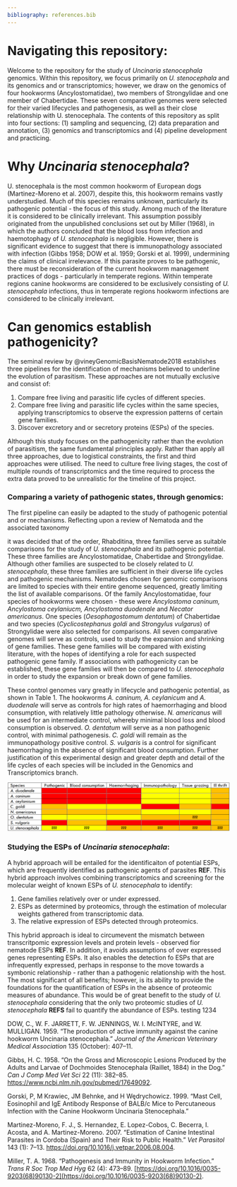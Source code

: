 ```yaml
---
bibliography: references.bib
---
```


# Navigating this repository:

Welcome to the repository for the study of *Uncinaria stenocephala* genomics. Within this repository, we focus primarily on *U. stenocephala* and its genomics and or transcriptomics; however, we draw on the genomics of four hookworms (Ancylostomatidae), two members of Strongylidae and one member of Chabertidae. These seven comparative genomes were selected for their varied lifecycles and pathogenesis, as well as their close relationship with U. stenocephala. The contents of this repository as split into four sections: (1) sampling and sequencing, (2) data preparation and annotation, (3) genomics and transcriptomics and (4) pipeline development and practicing.

# Why *Uncinaria stenocephala*?

U. stenocephala is the most common hookworm of European dogs (Martinez-Moreno et al. 2007), despite this, this hookworm remains vastly understudied. Much of this species remains unknown, particularly its pathogenic potential - the focus of this study. Among much of the literature it is considered to be clinically irrelevant. This assumption possibly originated from the unpublished conclusions set out by Miller (1968), in which the authors concluded that the blood loss from infection and haemotophagy of *U. stenocephala* is negligible. However, there is significant evidence to suggest that there is immunopathology associated with infection (Gibbs 1958; DOW et al. 1959; Gorski et al. 1999), undermining the claims of clinical irrelevance. If this parasite proves to be pathogenic, there must be reconsideration of the current hookworm management practices of dogs - particularly in temperate regions. Within temperate regions canine hookworms are considered to be exclusively consisting of *U. stenocephala* infections, thus in temperate regions hookworm infections are considered to be clinically irrelevant.

# Can genomics establish pathogenicity?

The seminal review by @vineyGenomicBasisNematode2018 establishes three pipelines for the identification of mechanisms believed to underline the evolution of parasitism. These approaches are not mutually exclusive and consist of:

1.  Compare free living and parasitic life cycles of different species.
2.  Compare free living and parasitic life cycles within the same species, applying transcriptomics to observe the expression patterns of certain gene families.
3.  Discover excretory and or secretory proteins (ESPs) of the species.

Although this study focuses on the pathogenicity rather than the evolution of parasitism, the same fundamental principles apply. Rather than apply all three approaches, due to logistical constraints, the first and third approaches were utilised. The need to culture free living stages, the cost of multiple rounds of transcriptomics and the time required to process the extra data proved to be unrealistic for the timeline of this project.

### Comparing a variety of pathogenic states, through genomics:

The first pipeline can easily be adapted to the study of pathogenic potential and or mechanisms. Reflecting upon a review of Nematoda and the associated taxonomy

it was decided that of the order, Rhabditina, three families serve as suitable comparisons for the study of *U. stenocephala* and its pathogenic potential. These three families are Ancylostomatidae, Chabertidae and Strongylidae. Although other families are suspected to be closely related to *U. stenocephala*, these three families are sufficient in their diverse life cycles and pathogenic mechanisms. Nematodes chosen for genomic comparisons are limited to species with their entire genome sequenced, greatly limiting the list of available comparisons. Of the family Ancylostomatidae, four species of hookworms were chosen - these were *Ancylostoma caninum, Ancylostoma ceylaniucm, Ancylostoma duodenale* and *Necator americanus*. One species (*Oesophagostomum dentatum*) of Chabertidae and two species (*Cyclicostephanus goldi* and *Strongylus vulgarus*) of Strongylidae were also selected for comparisons. All seven comparative genomes will serve as controls, used to study the expansion and shrinking of gene families. These gene families will be compared with existing literature, with the hopes of identifying a role for each suspected pathogenic gene family. If associations with pathogenicity can be established, these gene families will then be compared to *U. stenocephala* in order to study the expansion or break down of gene families.

These control genomes vary greatly in lifecycle and pathogenic potential, as shown in Table 1. The hookworms *A. caninum, A. ceylanicum* and *A. duodenale* will serve as controls for high rates of haemorrhaging and blood consumption, with relatively little pathology otherwise. *N. americanus* will be used for an intermediate control, whereby minimal blood loss and blood consumption is observed. *O. dentatum* will serve as a non pathogenic control, with minimal pathogenesis. *C. goldi* will remain as the immunopathology positive control. *S. vulgaris* is a control for significant haemorrhaging in the absence of significant blood consumption. Further justification of this experimental design and greater depth and detail of the life cycles of each species will be included in the Genomics and Transcriptomics branch.

![Table 1: A brief visual representation of the controls, compared to our hookworm of interest *Uncinaria stenocephala*. Red represents drastic pathology, orange represents intermediate and yellow represents minimal pathology. ??? denotes a suspected/ unevaluated effect of pathology.](images/Picture1.png)

### 

### Studying the ESPs of *Uncinaria stenocephala*:

A hybrid approach will be entailed for the identificaiton of potential ESPs, which are frequently identified as pathogenic agents of parasites **REF**. This hybrid approach involves combining transcriptomics and screening for the molecular weight of known ESPs of *U. stenocephala* to identify:

1.  Gene families relatively over or under expressed.
2.  ESPs as determined by proteomics, through the estimation of molecular weights gathered from transcriptomic data.
3.  The relative expression of ESPs detected through proteomics.

This hybrid approach is ideal to circumevent the mismatch between transcritpomic expression levels and protein levels - observed fior nematode ESPs **REF**. In addition, it avoids assumptions of over expressed genes representing ESPs. It also enables the detection fo ESPs that are infrequently expressed, perhaps in response to the move towards a symbonic relationship - rather than a pathogenic relationship with the host. The most significant of all benefits; however, is its ability to provide the foundations for the quantification of ESPs in the absence of proteomic measures of abundance. This would be of great benefit to the study of *U. stenocephala* considering that the only two proteomic studies of *U. stenocephala* **REFS** fail to quantify the abundance of ESPs. testing 1234

DOW, C., W. F. JARRETT, F. W. JENNINGS, W. I. McINTYRE, and W. MULLIGAN. 1959. “The production of active immunity against the canine hookworm Uncinaria stenocephala.” *Journal of the American Veterinary Medical Association* 135 (October): 407–11.

Gibbs, H. C. 1958. “On the Gross and Microscopic Lesions Produced by the Adults and Larvae of Dochmoides Stenocephala (Raillet, 1884) in the Dog.” *Can J Comp Med Vet Sci* 22 (11): 382–85. <https://www.ncbi.nlm.nih.gov/pubmed/17649092>.

Gorski, P, M Krawiec, JM Behnke, and H Wędrychowicz. 1999. “Mast Cell, Eosinophil and IgE Antibody Response of BALB/c Mice to Percutaneous Infection with the Canine Hookworm Uncinaria Stenocephala.”

Martinez-Moreno, F. J., S. Hernandez, E. Lopez-Cobos, C. Becerra, I. Acosta, and A. Martinez-Moreno. 2007. “Estimation of Canine Intestinal Parasites in Cordoba (Spain) and Their Risk to Public Health.” *Vet Parasitol* 143 (1): 7–13. <https://doi.org/10.1016/j.vetpar.2006.08.004>.

Miller, T. A. 1968. “Pathogenesis and Immunity in Hookworm Infection.” *Trans R Soc Trop Med Hyg* 62 (4): 473–89. [https://doi.org/10.1016/0035-9203(68)90130-2](https://doi.org/10.1016/0035-9203(68)90130-2).
